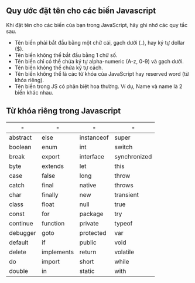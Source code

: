 ## Quy ước đặt tên cho các biến Javascript

Khi đặt tên cho các biến của bạn trong JavaScript, hãy ghi nhớ các quy tắc sau.

- Tên biến phải bắt đầu bằng một chữ cái, gạch dưới (\_), hay ký tự dollar (\$).
- Tên biến không thể bắt đầu bằng 1 chữ số.
- Tên biến chỉ có thể chứa ký tự alpha-numeric (A-z, 0-9) và gạch dưới.
- Tên biến không thể chứa ký tự cách.
- Tên biến không thể là các từ khóa của JavaScript hay reserved word (từ khóa riêng).
- Tên biến trong JS có phân biệt hoa thường. Ví dụ, Name và name là 2 biến khác nhau.

## Từ khóa riêng trong Javascript

| -        | -          | -          | -            |
| -------- | ---------- | ---------- | ------------ |
| abstract | else       | instanceof | super        |
| boolean  | enum       | int        | switch       |
| break    | export     | interface  | synchronized |
| byte     | extends    | let        | this         |
| case     | false      | long       | throw        |
| catch    | final      | native     | throws       |
| char     | finally    | new        | transient    |
| class    | float      | null       | true         |
| const    | for        | package    | try          |
| continue | function   | private    | typeof       |
| debugger | goto       | protected  | var          |
| default  | if         | public     | void         |
| delete   | implements | return     | volatile     |
| do       | import     | short      | while        |
| double   | in         | static     | with         |
